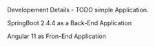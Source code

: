 Developement Details - TODO simple Application.

SpringBoot 2.4.4 as a Back-End Application

Angular 11 as Fron-End Application
